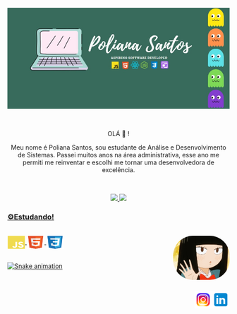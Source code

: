 ![Logo](https://github.com/PollySantos/PollySantos/blob/main/My%20Banner.jpeg?raw=true)

<br>

<p align="center">OLÁ 👋 !</p>

<p align="center">Meu nome é Poliana Santos, sou estudante de Análise e Desenvolvimento de Sistemas.
Passei muitos anos na área administrativa, esse ano me permiti me reinventar e escolhi me tornar uma desenvolvedora de excelência. </p>

##

<br>

<div align="center">
  <a href="https://github.com/pollysantos">
  <img height="180em" src="https://github-readme-stats.vercel.app/api?username=pollysantos&show_icons=true&theme=gotham&include_all_commits=true&count_private=true"/>
    <img height="180em" src="https://github-readme-stats.vercel.app/api/top-langs/?username=pollysantos&layout=compact&langs_count=7&theme=gotham"/>
</div>
 
  ### ⚙️Estudando!
  
  <div style="display: inline_block"><br>
  <img align="center" alt="polly-Js" height="30" width="40" src="https://raw.githubusercontent.com/devicons/devicon/master/icons/javascript/javascript-plain.svg">
  <img align="center" alt="polly-HTML" height="30" width="40" src="https://raw.githubusercontent.com/devicons/devicon/master/icons/html5/html5-original.svg">
  <img align="center" alt="polly-CSS" height="30" width="40" src="https://raw.githubusercontent.com/devicons/devicon/master/icons/css3/css3-original.svg">
  <img align="right" alt="polly-pic" height="100" style="border-radius:45px;" src="https://github.com/PollySantos/PollySantos/blob/main/Gif-%20Sawako.gif?raw=true">
   
</div/>
  
  ##
 
<div/>

![Snake animation](https://github.com/pollysantos/pollysantos/blob/output/github-contribution-grid-snake.svg)
 

 <br>
<br>

<a href="https://www.linkedin.com/in/polianasantoss/">
  <img align="right" alt="polly- linkedin" width="40px" src="https://raw.githubusercontent.com/PollySantos/PollySantos/338bb84499eb511f3fa2df9f5a5b1a113fff4513/icons8-linkedin.svg" />
</a>
<a href="https://www.instagram.com/_.zsantos/">
  <img align="right" alt="polly-instagram" width="40px" src="https://raw.githubusercontent.com/PollySantos/PollySantos/main/icons8-instagram.svg" />
</a>

